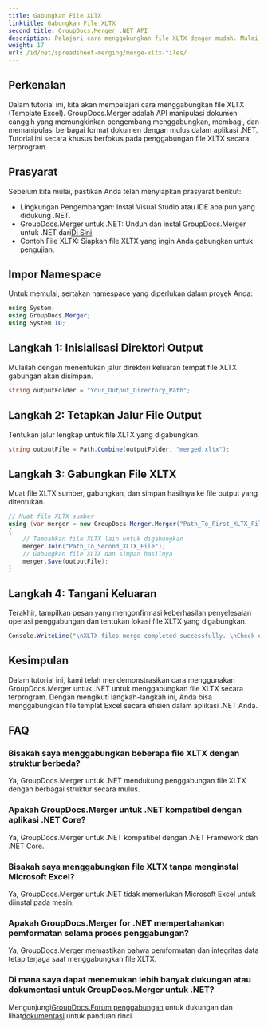 ```yaml
---
title: Gabungkan File XLTX
linktitle: Gabungkan File XLTX
second_title: GroupDocs.Merger .NET API
description: Pelajari cara menggabungkan file XLTX dengan mudah. Mulai gabungkan file XLTX dan sederhanakan tugas manajemen dokumen Anda secara efisien.
weight: 17
url: /id/net/spreadsheet-merging/merge-xltx-files/
---
```

## Perkenalan
Dalam tutorial ini, kita akan mempelajari cara menggabungkan file XLTX (Template Excel). GroupDocs.Merger adalah API manipulasi dokumen canggih yang memungkinkan pengembang menggabungkan, membagi, dan memanipulasi berbagai format dokumen dengan mulus dalam aplikasi .NET. Tutorial ini secara khusus berfokus pada penggabungan file XLTX secara terprogram.
## Prasyarat
Sebelum kita mulai, pastikan Anda telah menyiapkan prasyarat berikut:
- Lingkungan Pengembangan: Instal Visual Studio atau IDE apa pun yang didukung .NET.
-  GroupDocs.Merger untuk .NET: Unduh dan instal GroupDocs.Merger untuk .NET dari[Di Sini](https://releases.groupdocs.com/merger/net/).
- Contoh File XLTX: Siapkan file XLTX yang ingin Anda gabungkan untuk pengujian.

## Impor Namespace
Untuk memulai, sertakan namespace yang diperlukan dalam proyek Anda:
```csharp
using System; 
using GroupDocs.Merger;
using System.IO;
```
## Langkah 1: Inisialisasi Direktori Output
Mulailah dengan menentukan jalur direktori keluaran tempat file XLTX gabungan akan disimpan.
```csharp
string outputFolder = "Your_Output_Directory_Path";
```
## Langkah 2: Tetapkan Jalur File Output
Tentukan jalur lengkap untuk file XLTX yang digabungkan.
```csharp
string outputFile = Path.Combine(outputFolder, "merged.xltx");
```
## Langkah 3: Gabungkan File XLTX
Muat file XLTX sumber, gabungkan, dan simpan hasilnya ke file output yang ditentukan.
```csharp
// Muat file XLTX sumber
using (var merger = new GroupDocs.Merger.Merger("Path_To_First_XLTX_File"))
{
    // Tambahkan file XLTX lain untuk digabungkan
    merger.Join("Path_To_Second_XLTX_File");
    // Gabungkan file XLTX dan simpan hasilnya
    merger.Save(outputFile);
}
```
## Langkah 4: Tangani Keluaran
Terakhir, tampilkan pesan yang mengonfirmasi keberhasilan penyelesaian operasi penggabungan dan tentukan lokasi file XLTX yang digabungkan.
```csharp
Console.WriteLine("\nXLTX files merge completed successfully. \nCheck output in {0}", outputFolder);
```

## Kesimpulan
Dalam tutorial ini, kami telah mendemonstrasikan cara menggunakan GroupDocs.Merger untuk .NET untuk menggabungkan file XLTX secara terprogram. Dengan mengikuti langkah-langkah ini, Anda bisa menggabungkan file templat Excel secara efisien dalam aplikasi .NET Anda.

## FAQ
### Bisakah saya menggabungkan beberapa file XLTX dengan struktur berbeda?
Ya, GroupDocs.Merger untuk .NET mendukung penggabungan file XLTX dengan berbagai struktur secara mulus.
### Apakah GroupDocs.Merger untuk .NET kompatibel dengan aplikasi .NET Core?
Ya, GroupDocs.Merger untuk .NET kompatibel dengan .NET Framework dan .NET Core.
### Bisakah saya menggabungkan file XLTX tanpa menginstal Microsoft Excel?
Ya, GroupDocs.Merger untuk .NET tidak memerlukan Microsoft Excel untuk diinstal pada mesin.
### Apakah GroupDocs.Merger for .NET mempertahankan pemformatan selama proses penggabungan?
Ya, GroupDocs.Merger memastikan bahwa pemformatan dan integritas data tetap terjaga saat menggabungkan file XLTX.
### Di mana saya dapat menemukan lebih banyak dukungan atau dokumentasi untuk GroupDocs.Merger untuk .NET?
 Mengunjungi[GroupDocs.Forum penggabungan](https://forum.groupdocs.com/c/merger/32) untuk dukungan dan lihat[dokumentasi](https://tutorials.groupdocs.com/merger/net/) untuk panduan rinci.